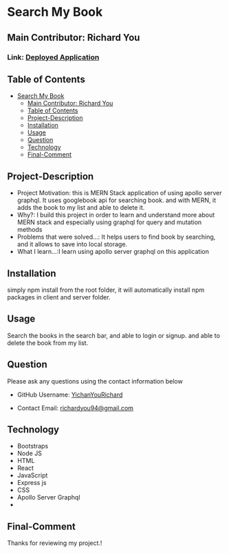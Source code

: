 # Search My Book 
## Main Contributor: Richard You

### Link: [Deployed Application](https://dashboard.heroku.com/apps/searchmybook-by-you)

## Table of Contents
- [Search My Book](#search-my-book)
  - [Main Contributor: Richard You](#main-contributor-richard-you)
  - [Table of Contents](#table-of-contents)
  - [Project-Description](#project-description)
  - [Installation](#installation)
  - [Usage](#usage)
  - [Question](#question)
  - [Technology](#technology)
  - [Final-Comment](#final-comment)

## Project-Description
- Project Motivation: this is MERN Stack application of using apollo server graphql. It uses googlebook api for searching book. and with MERN, it adds the book to my list and able to delete it.
- Why?: I build this project in order to learn and understand more about MERN stack and especially using graphql for query and mutation methods
- Problems that were solved...: It helps users to find book by searching, and it allows to save into local storage.
- What I learn...:I learn using apollo server graphql on this application

## Installation
simply npm install from the root folder, it will automatically install npm packages in client and server folder. 
## Usage
Search the books in the search bar, and able to login or signup. and able to delete the book from my list.

## Question
Please ask any questions using the contact information below

- GitHub Username: [YichanYouRichard](http://github.com/YichanYouRichard)

- Contact Email: richardyou94@gmail.com
## Technology
- Bootstraps
 - Node JS
 - HTML
 - React
 - JavaScript
 - Express js
 - CSS
 - Apollo Server Graphql
 - 
 ## Final-Comment

Thanks for reviewing my project.!
